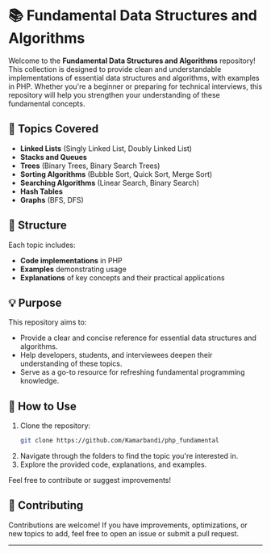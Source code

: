 # 📚 Fundamental Data Structures and Algorithms

Welcome to the **Fundamental Data Structures and Algorithms** repository! This collection is designed to provide clean and understandable implementations of essential data structures and algorithms, with examples in PHP. Whether you're a beginner or preparing for technical interviews, this repository will help you strengthen your understanding of these fundamental concepts.

## 📂 Topics Covered

- **Linked Lists** (Singly Linked List, Doubly Linked List)
- **Stacks and Queues**
- **Trees** (Binary Trees, Binary Search Trees)
- **Sorting Algorithms** (Bubble Sort, Quick Sort, Merge Sort)
- **Searching Algorithms** (Linear Search, Binary Search)
- **Hash Tables**
- **Graphs** (BFS, DFS)

## 📝 Structure

Each topic includes:
- **Code implementations** in PHP
- **Examples** demonstrating usage
- **Explanations** of key concepts and their practical applications

## 💡 Purpose

This repository aims to:
- Provide a clear and concise reference for essential data structures and algorithms.
- Help developers, students, and interviewees deepen their understanding of these topics.
- Serve as a go-to resource for refreshing fundamental programming knowledge.

## 🚀 How to Use

1. Clone the repository:
   ```bash
   git clone https://github.com/Kamarbandi/php_fundamental
   ```
2. Navigate through the folders to find the topic you're interested in.
3. Explore the provided code, explanations, and examples.

Feel free to contribute or suggest improvements!

## 🤝 Contributing

Contributions are welcome! If you have improvements, optimizations, or new topics to add, feel free to open an issue or submit a pull request.

---